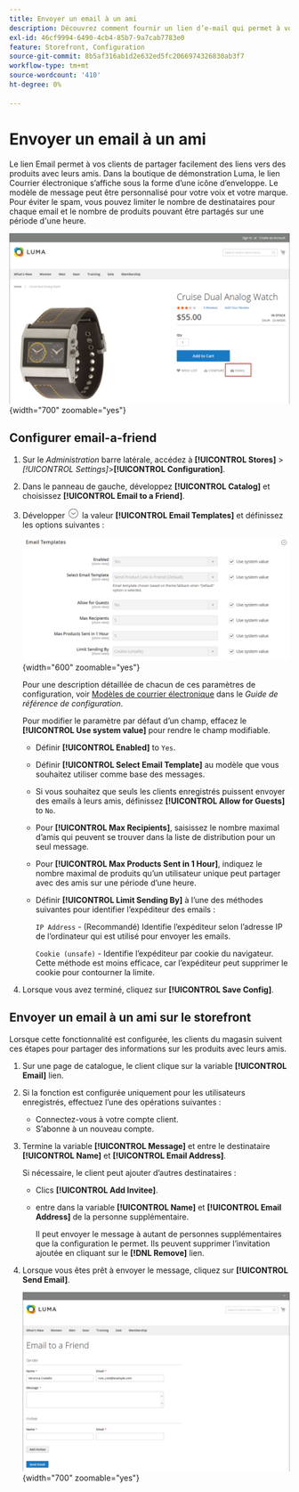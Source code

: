 ```yaml
---
title: Envoyer un email à un ami
description: Découvrez comment fournir un lien d’e-mail qui permet à vos clients de partager facilement des liens vers des produits avec leurs amis.
exl-id: 46cf9994-6490-4cb4-85b7-9a7cab7783e0
feature: Storefront, Configuration
source-git-commit: 8b5af316ab1d2e632ed5fc2066974326830ab3f7
workflow-type: tm+mt
source-wordcount: '410'
ht-degree: 0%

---
```


# Envoyer un email à un ami

Le lien Email permet à vos clients de partager facilement des liens vers des produits avec leurs amis. Dans la boutique de démonstration Luma, le lien Courrier électronique s’affiche sous la forme d’une icône d’enveloppe. Le modèle de message peut être personnalisé pour votre voix et votre marque. Pour éviter le spam, vous pouvez limiter le nombre de destinataires pour chaque email et le nombre de produits pouvant être partagés sur une période d&#39;une heure.

![Exemple de storefront - envoyer un email à un ami](./assets/storefront-email-a-friend.png){width="700" zoomable="yes"}

## Configurer email-a-friend

1. Sur le _Administration_ barre latérale, accédez à **[!UICONTROL Stores]** > _[!UICONTROL Settings]_>**[!UICONTROL Configuration]**.

1. Dans le panneau de gauche, développez **[!UICONTROL Catalog]** et choisissez **[!UICONTROL Email to a Friend]**.

1. Développer ![Sélecteur d’extension](../assets/icon-display-expand.png) la valeur **[!UICONTROL Email Templates]** et définissez les options suivantes :

   ![Configuration du catalogue - modèles d’email](../configuration-reference/catalog/assets/email-to-a-friend-email-templates.png){width="600" zoomable="yes"}

   Pour une description détaillée de chacun de ces paramètres de configuration, voir [Modèles de courrier électronique](../configuration-reference/catalog/email-to-a-friend.md) dans le _Guide de référence de configuration_.

   Pour modifier le paramètre par défaut d’un champ, effacez le **[!UICONTROL Use system value]** pour rendre le champ modifiable.

   - Définir **[!UICONTROL Enabled]** to `Yes`.

   - Définir **[!UICONTROL Select Email Template]** au modèle que vous souhaitez utiliser comme base des messages.

   - Si vous souhaitez que seuls les clients enregistrés puissent envoyer des emails à leurs amis, définissez **[!UICONTROL Allow for Guests]** to `No`.

   - Pour **[!UICONTROL Max Recipients]**, saisissez le nombre maximal d’amis qui peuvent se trouver dans la liste de distribution pour un seul message.

   - Pour **[!UICONTROL Max Products Sent in 1 Hour]**, indiquez le nombre maximal de produits qu’un utilisateur unique peut partager avec des amis sur une période d’une heure.

   - Définir **[!UICONTROL Limit Sending By]** à l’une des méthodes suivantes pour identifier l’expéditeur des emails :

     `IP Address`  - (Recommandé) Identifie l’expéditeur selon l’adresse IP de l’ordinateur qui est utilisé pour envoyer les emails.

     `Cookie (unsafe)` - Identifie l’expéditeur par cookie du navigateur. Cette méthode est moins efficace, car l’expéditeur peut supprimer le cookie pour contourner la limite.

1. Lorsque vous avez terminé, cliquez sur **[!UICONTROL Save Config]**.

## Envoyer un email à un ami sur le storefront

Lorsque cette fonctionnalité est configurée, les clients du magasin suivent ces étapes pour partager des informations sur les produits avec leurs amis.

1. Sur une page de catalogue, le client clique sur la variable **[!UICONTROL Email]** lien.

1. Si la fonction est configurée uniquement pour les utilisateurs enregistrés, effectuez l’une des opérations suivantes :

   - Connectez-vous à votre compte client.
   - S’abonne à un nouveau compte.

1. Termine la variable **[!UICONTROL Message]** et entre le destinataire **[!UICONTROL Name]** et **[!UICONTROL Email Address]**.

   Si nécessaire, le client peut ajouter d’autres destinataires :

   - Clics **[!UICONTROL Add Invitee]**.

   - entre dans la variable **[!UICONTROL Name]** et **[!UICONTROL Email Address]** de la personne supplémentaire.

     Il peut envoyer le message à autant de personnes supplémentaires que la configuration le permet. Ils peuvent supprimer l’invitation ajoutée en cliquant sur le **[!DNL Remove]** lien.

1. Lorsque vous êtes prêt à envoyer le message, cliquez sur **[!UICONTROL Send Email]**.

   ![Exemple de storefront : email à un ami](./assets/storefront-email-a-friend-form.png){width="700" zoomable="yes"}
